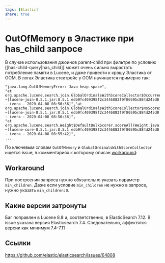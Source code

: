 ```yaml
---
tags: [Elastic]
share: true
---
```

# OutOfMemory в Эластике при has_child запросе
В случае использования джоинов parent-child при фильтре по условию [[has-child-query|has_child]] может очень сильно вырастать потребление памяти в Lucene, и даже привести к крэшу Эластика от OOM.
В логах Эластика стектрейс у ООМ начинается примерно так:
```
"java.lang.OutOfMemoryError: Java heap space",
"at org.apache.lucene.search.join.GlobalOrdinalsWithScoreCollector$Occurrences.increment(GlobalOrdinalsWithScoreCollector.java:363) ~[lucene-join-8.5.1.jar:8.5.1 edb9fc409398f2c3446883f9f80595c884d245d0 - ivera - 2020-04-08 08:56:36]","at org.apache.lucene.search.join.GlobalOrdinalsWithScoreCollector$NoScore$1.collect(GlobalOrdinalsWithScoreCollector.java:258) ~[lucene-join-8.5.1.jar:8.5.1 edb9fc409398f2c3446883f9f80595c884d245d0 - ivera - 2020-04-08 08:56:36]",
"at org.apache.lucene.search.Weight$DefaultBulkScorer.scoreAll(Weight.java:267) ~[lucene-core-8.5.1.jar:8.5.1 edb9fc409398f2c3446883f9f80595c884d245d0 - ivera - 2020-04-08 08:55:42]",
...
```
По ключевым словам `OutOfMemory` и `GlobalOrdinalsWithScoreCollector` ищется  issue, в комментариях к которому описан [workaround](https://github.com/elastic/elasticsearch/issues/64808#issuecomment-730846658):
## Workaround
При построении запроса нужно обязательно указать параметр `min_children`. Даже если условие `min_children` не нужно в запросе, нужно указать `min_children:0`.
## Какие версии затронуты
Баг поправлен в Lucene 8.8 и, cоответственно, в ElasticSearch 7.12. В issue указана версия Elasticsearch 7.4. Следовательно, аффектятся версии как минимум 7.4-7.11
## Ссылки
https://github.com/elastic/elasticsearch/issues/64808
